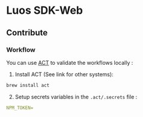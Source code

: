 # Luos SDK-Web

## Contribute

### Workflow

You can use [ACT](https://github.com/nektos/act#installation-through-package-managers) to validate the workflows locally :

1. Install ACT (See link for other systems):

```sh
brew install act
```

2. Setup secrets variables in the `.act/.secrets` file :

```yml
NPM_TOKEN=
```
